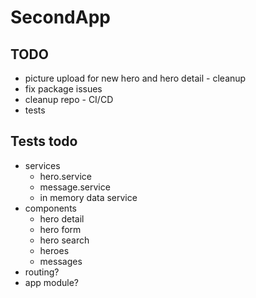 # SecondApp

## TODO
- picture upload for new hero and hero detail - cleanup
- fix package issues
- cleanup repo - CI/CD
- tests

## Tests todo
- services
  + hero.service 
  + message.service
  + in memory data service
- components
  + hero detail
  + hero form
  + hero search  
  + heroes
  + messages
- routing?
- app module?
